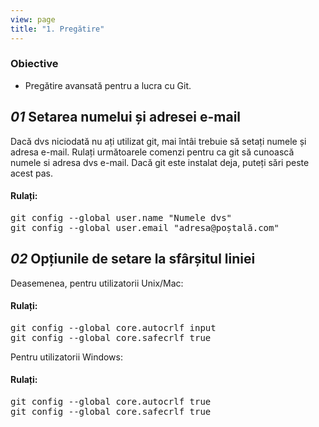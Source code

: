 ```yaml
---
view: page
title: "1. Pregătire"
---
```


<h3>Obiective</h3>

<ul><li>Pregătire avansată pentru a lucra cu Git.</li></ul>

<h2><em>01</em> Setarea numelui și adresei e-mail</h2>

<p>Dacă dvs niciodată nu ați utilizat git, mai întâi trebuie să setați numele și adresa e-mail. Rulați următoarele comenzi pentru ca git să cunoască numele si adresa dvs e-mail. Dacă git este instalat deja, puteți sări peste acest pas.</p>

<h4 class="h4-pre">Rulați:</h4>

<pre class="instructions">git config --global user.name "Numele dvs"
git config --global user.email "adresa@poștală.com"</pre>

<h2><em>02</em> Opțiunile de setare la sfârșitul liniei</h2>

<p>Deasemenea, pentru utilizatorii Unix/Mac:</p>

<h4 class="h4-pre">Rulați:</h4>

<pre class="instructions">git config --global core.autocrlf input
git config --global core.safecrlf true</pre>

<p>Pentru utilizatorii Windows:</p>

<h4 class="h4-pre">Rulați:</h4>

<pre class="instructions">git config --global core.autocrlf true
git config --global core.safecrlf true</pre>
